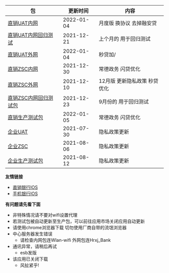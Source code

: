 |  包   | 更新时间  | 内容  |
|  ----  | ----  |----  |
| [直销UAT内网](https://www.pgyer.com/dsbank_uat)  | 2022-01-04 | 月度版 换协议 去掉融安贷 |
| [直销UAT内网回归测试](https://www.pgyer.com/dsbank_u_regressio)  | 2021-12-21 | 上个月的 用于回归测试|
| [直销UAT外网](https://www.pgyer.com/dsbank_uat_w)  | 2022-01-04 | 秒贷加/|
| [直销ZSC内网](https://www.pgyer.com/dsbank_zsc)  | 2021-12-30 | 常德政务 闪贷优化 |
| [直销ZSC外网](https://www.pgyer.com/dsbank_zsc_w)   | 2021-12-10 | 12月版 更新隐私政策 秒贷优化|
| [直销ZSC内网回归测试包](https://www.pgyer.com/dsbank_z_regressio)  | 2021-12-23 | 9月份的 用于回归测试 |
| [直销生产测试包](https://www.pgyer.com/dsbank_release) | 2022-01-05 | 常德政务 闪贷优化|
| [企业UAT](https://www.pgyer.com/qyBank_uat)  | 2021-07-30 | 隐私政策更新 |
| [企业ZSC](https://www.pgyer.com/qyBank_zsc)   | 2021-08-06 | 隐私政策更新 |
| [企业生产测试包](https://www.pgyer.com/qyBank_release)   | 2021-08-12 | 隐私政策更新 |


**友情链接**
+ [直销银行IOS](http://d.7short.com/hrxjubank)
+ [手机银行IOS](http://d.7short.com/hrxjpmbank)

**有问题请先看下面**
+ 非特殊情况请不要对wifi设置代理
+ 若测试包被自动更新至生产包，可以前往应用市场关闭应用自动更新
+ 请使用chrome浏览器下载 切勿使用厂商自带的流氓浏览器
+ 中心服务器发生错误
  + 请检查内网包连Wlan-wifi 外网包连Hrxj_Bank
+ 通讯异常，请稍后再试
  + esb发版
+ 该应用已关闭下载
  + 风扯紧乎!

